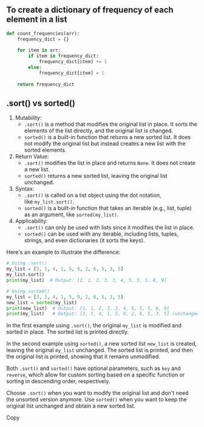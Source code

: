 ## To create a dictionary of frequency of each element in a list

``` python
def count_frequencies(arr):
    frequency_dict = {}
    
    for item in arr:
        if item in frequency_dict:
            frequency_dict[item] += 1
        else:
            frequency_dict[item] = 1
    
    return frequency_dict
```


## .sort() vs sorted()

1. Mutability:
    - `.sort()` is a method that modifies the original list in place. It sorts the elements of the list directly, and the original list is changed.
    - `sorted()` is a built-in function that returns a new sorted list. It does not modify the original list but instead creates a new list with the sorted elements.
2. Return Value:
    - `.sort()` modifies the list in place and returns `None`. It does not create a new list.
    - `sorted()` returns a new sorted list, leaving the original list unchanged.
3. Syntax:
    - `.sort()` is called on a list object using the dot notation, like `my_list.sort()`.
    - `sorted()` is a built-in function that takes an iterable (e.g., list, tuple) as an argument, like `sorted(my_list)`.
4. Applicability:
    - `.sort()` can only be used with lists since it modifies the list in place.
    - `sorted()` can be used with any iterable, including lists, tuples, strings, and even dictionaries (it sorts the keys).

Here's an example to illustrate the difference:

``` python
# Using .sort()
my_list = [3, 1, 4, 1, 5, 9, 2, 6, 5, 3, 5]
my_list.sort()
print(my_list)  # Output: [1, 1, 2, 3, 3, 4, 5, 5, 5, 6, 9]

# Using sorted()
my_list = [3, 1, 4, 1, 5, 9, 2, 6, 5, 3, 5]
new_list = sorted(my_list)
print(new_list)  # Output: [1, 1, 2, 3, 3, 4, 5, 5, 5, 6, 9]
print(my_list)   # Output: [3, 1, 4, 1, 5, 9, 2, 6, 5, 3, 5] (unchanged)
```

In the first example using `.sort()`, the original `my_list` is modified and sorted in place. The sorted list is printed directly.

In the second example using `sorted()`, a new sorted list `new_list` is created, leaving the original `my_list` unchanged. The sorted list is printed, and then the original list is printed, showing that it remains unmodified.

Both `.sort()` and `sorted()` have optional parameters, such as `key` and `reverse`, which allow for custom sorting based on a specific function or sorting in descending order, respectively.

Choose `.sort()` when you want to modify the original list and don't need the unsorted version anymore. Use `sorted()` when you want to keep the original list unchanged and obtain a new sorted list.

Copy